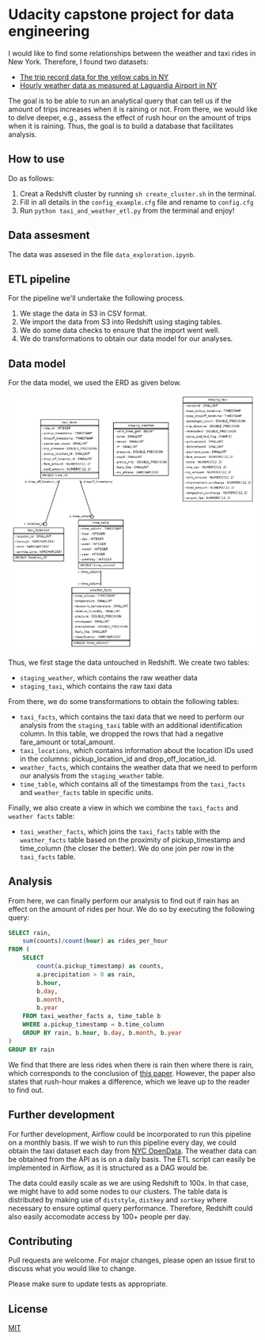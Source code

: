 # Udacity capstone project for data engineering 

I would like to find some relationships between the weather and taxi rides in New York. Therefore, I found two datasets:
* [The trip record data for the yellow cabs in NY](https://www.nyc.gov/site/tlc/about/tlc-trip-record-data.page)
* [Hourly weather data as measured at Laguardia Airport in NY](https://www.wunderground.com/history/daily/us/ny/new-york-city/KLGA/date/2021-01-01)

The goal is to be able to run an analytical query that can tell us if the amount of trips increases when it is raining or not. From there, we would like to delve deeper, e.g., assess the effect of rush hour on the amount of trips when it is raining. Thus, the goal is to build a database that facilitates analysis.

## How to use

Do as follows:

1. Creat a Redshift cluster by running `sh create_cluster.sh` in the terminal.
2. Fill in all details in the `config_example.cfg` file and rename to `config.cfg`
3. Run `python taxi_and_weather_etl.py` from the terminal and enjoy!

## Data assesment

The data was assesed in the file `data_exploration.ipynb`.

## ETL pipeline

For the pipeline we'll undertake the following process.

1. We stage the data in S3 in CSV format.
2. We import the data from S3 into Redshift using staging tables.
3. We do some data checks to ensure that the import went well.
4. We do transformations to obtain our data model for our analyses.

## Data model

For the data model, we used the ERD as given below.

![ERD](img/schema.png)

Thus, we first stage the data untouched in Redshift. We create two tables:

* `staging_weather`, which contains the raw weather data
* `staging_taxi`, which contains the raw taxi data

From there, we do some transformations to obtain the following tables:

* `taxi_facts`, which contains the taxi data that we need to perform our analysis from the `staging_taxi` table with an additional identification column. In this table, we dropped the rows that had a negative fare_amount or total_amount.
* `taxi_locations`, which contains information about the location IDs used in the columns: pickup_location_id and drop_off_location_id.
* `weather_facts`, which contains the weather data that we need to perform our analysis from the `staging_weather` table.
* `time_table`, which contains all of the timestamps from the `taxi_facts` and `weather_facts` table in specific units.

Finally, we also create a view in which we combine the `taxi_facts` and `weather facts` table:

* `taxi_weather_facts`, which joins the `taxi_facts` table with the `weather_facts` table based on the proximity of pickup_timestamp and time_column (the closer the better). We do one join per row in the `taxi_facts` table.

## Analysis

From here, we can finally perform our analysis to find out if rain has an effect on the amount of rides per hour. We do so by executing the following query:

~~~~sql
SELECT rain,
    sum(counts)/count(hour) as rides_per_hour
FROM (
    SELECT 
        count(a.pickup_timestamp) as counts,
        a.precipitation > 0 as rain,
        b.hour,
        b.day,
        b.month,
        b.year
    FROM taxi_weather_facts a, time_table b
    WHERE a.pickup_timestamp = b.time_column
    GROUP BY rain, b.hour, b.day, b.month, b.year
)
GROUP BY rain
~~~~

We find that there are less rides when there is rain then where there is rain, which corresponds to the conclusion of [this paper](https://www.ncbi.nlm.nih.gov/pmc/articles/PMC5584943/). However, the paper also states that rush-hour makes a difference, which we leave up to the reader to find out.

## Further development

For further development, Airflow could be incorporated to run this pipeline on a monthly basis. If we wish to run this pipeline every day, we could obtain the taxi dataset each day from [NYC OpenData](https://data.cityofnewyork.us/browse?Dataset-Information_Agency=Taxi+and+Limousine+Commission+%28TLC%29&). The weather data can be obtained from the API as is on a daily basis. The ETL script can easily be implemented in Airflow, as it is structured as a DAG would be.

The data could easily scale as we are using Redshift to 100x. In that case, we might have to add some nodes to our clusters. The table data is distributed by making use of `diststyle`, `distkey` and `sortkey` where necessary to ensure optimal query performance. Therefore, Redshift could also easily accomodate access by 100+ people per day.

## Contributing
Pull requests are welcome. For major changes, please open an issue first to discuss what you would like to change.

Please make sure to update tests as appropriate.

## License
[MIT](https://choosealicense.com/licenses/mit/)
